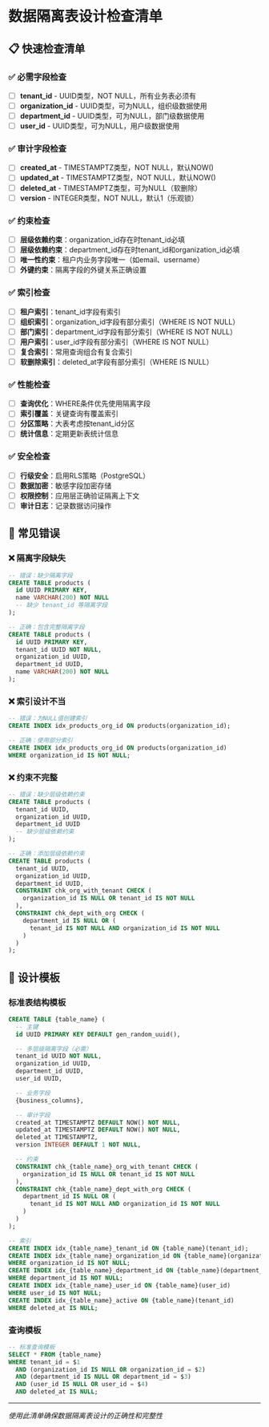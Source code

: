 # 数据隔离表设计检查清单

## 📋 快速检查清单

### ✅ 必需字段检查

- [ ] **tenant_id** - UUID类型，NOT NULL，所有业务表必须有
- [ ] **organization_id** - UUID类型，可为NULL，组织级数据使用
- [ ] **department_id** - UUID类型，可为NULL，部门级数据使用
- [ ] **user_id** - UUID类型，可为NULL，用户级数据使用

### ✅ 审计字段检查

- [ ] **created_at** - TIMESTAMPTZ类型，NOT NULL，默认NOW()
- [ ] **updated_at** - TIMESTAMPTZ类型，NOT NULL，默认NOW()
- [ ] **deleted_at** - TIMESTAMPTZ类型，可为NULL（软删除）
- [ ] **version** - INTEGER类型，NOT NULL，默认1（乐观锁）

### ✅ 约束检查

- [ ] **层级依赖约束**：organization_id存在时tenant_id必填
- [ ] **层级依赖约束**：department_id存在时tenant_id和organization_id必填
- [ ] **唯一性约束**：租户内业务字段唯一（如email、username）
- [ ] **外键约束**：隔离字段的外键关系正确设置

### ✅ 索引检查

- [ ] **租户索引**：tenant_id字段有索引
- [ ] **组织索引**：organization_id字段有部分索引（WHERE IS NOT NULL）
- [ ] **部门索引**：department_id字段有部分索引（WHERE IS NOT NULL）
- [ ] **用户索引**：user_id字段有部分索引（WHERE IS NOT NULL）
- [ ] **复合索引**：常用查询组合有复合索引
- [ ] **软删除索引**：deleted_at字段有部分索引（WHERE IS NULL）

### ✅ 性能检查

- [ ] **查询优化**：WHERE条件优先使用隔离字段
- [ ] **索引覆盖**：关键查询有覆盖索引
- [ ] **分区策略**：大表考虑按tenant_id分区
- [ ] **统计信息**：定期更新表统计信息

### ✅ 安全检查

- [ ] **行级安全**：启用RLS策略（PostgreSQL）
- [ ] **数据加密**：敏感字段加密存储
- [ ] **权限控制**：应用层正确验证隔离上下文
- [ ] **审计日志**：记录数据访问操作

## 🚨 常见错误

### ❌ 隔离字段缺失

```sql
-- 错误：缺少隔离字段
CREATE TABLE products (
  id UUID PRIMARY KEY,
  name VARCHAR(200) NOT NULL
  -- 缺少 tenant_id 等隔离字段
);

-- 正确：包含完整隔离字段
CREATE TABLE products (
  id UUID PRIMARY KEY,
  tenant_id UUID NOT NULL,
  organization_id UUID,
  department_id UUID,
  name VARCHAR(200) NOT NULL
);
```

### ❌ 索引设计不当

```sql
-- 错误：为NULL值创建索引
CREATE INDEX idx_products_org_id ON products(organization_id);

-- 正确：使用部分索引
CREATE INDEX idx_products_org_id ON products(organization_id)
WHERE organization_id IS NOT NULL;
```

### ❌ 约束不完整

```sql
-- 错误：缺少层级依赖约束
CREATE TABLE products (
  tenant_id UUID,
  organization_id UUID,
  department_id UUID
  -- 缺少层级依赖约束
);

-- 正确：添加层级依赖约束
CREATE TABLE products (
  tenant_id UUID,
  organization_id UUID,
  department_id UUID,
  CONSTRAINT chk_org_with_tenant CHECK (
    organization_id IS NULL OR tenant_id IS NOT NULL
  ),
  CONSTRAINT chk_dept_with_org CHECK (
    department_id IS NULL OR (
      tenant_id IS NOT NULL AND organization_id IS NOT NULL
    )
  )
);
```

## 📝 设计模板

### 标准表结构模板

```sql
CREATE TABLE {table_name} (
  -- 主键
  id UUID PRIMARY KEY DEFAULT gen_random_uuid(),

  -- 多层级隔离字段（必需）
  tenant_id UUID NOT NULL,
  organization_id UUID,
  department_id UUID,
  user_id UUID,

  -- 业务字段
  {business_columns},

  -- 审计字段
  created_at TIMESTAMPTZ DEFAULT NOW() NOT NULL,
  updated_at TIMESTAMPTZ DEFAULT NOW() NOT NULL,
  deleted_at TIMESTAMPTZ,
  version INTEGER DEFAULT 1 NOT NULL,

  -- 约束
  CONSTRAINT chk_{table_name}_org_with_tenant CHECK (
    organization_id IS NULL OR tenant_id IS NOT NULL
  ),
  CONSTRAINT chk_{table_name}_dept_with_org CHECK (
    department_id IS NULL OR (
      tenant_id IS NOT NULL AND organization_id IS NOT NULL
    )
  )
);

-- 索引
CREATE INDEX idx_{table_name}_tenant_id ON {table_name}(tenant_id);
CREATE INDEX idx_{table_name}_organization_id ON {table_name}(organization_id)
WHERE organization_id IS NOT NULL;
CREATE INDEX idx_{table_name}_department_id ON {table_name}(department_id)
WHERE department_id IS NOT NULL;
CREATE INDEX idx_{table_name}_user_id ON {table_name}(user_id)
WHERE user_id IS NOT NULL;
CREATE INDEX idx_{table_name}_active ON {table_name}(tenant_id)
WHERE deleted_at IS NULL;
```

### 查询模板

```sql
-- 标准查询模板
SELECT * FROM {table_name}
WHERE tenant_id = $1
  AND (organization_id IS NULL OR organization_id = $2)
  AND (department_id IS NULL OR department_id = $3)
  AND (user_id IS NULL OR user_id = $4)
  AND deleted_at IS NULL;
```

---

_使用此清单确保数据隔离表设计的正确性和完整性_
